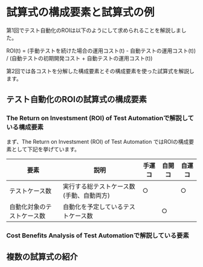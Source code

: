 # 試算式の構成要素と試算式の例

第1回でテスト自動化のROIは以下のようにして求められることを解説しました。

ROI(t) = (手動テストを続けた場合の運用コスト(t) - 自動テストの運用コスト(t)) / (自動テストの初期開発コスト + 自動テストの運用コスト(t))

第2回では各コストを分解した構成要素とその構成要素を使った試算式を解説します。

## テスト自動化のROIの試算式の構成要素

### The Return on Investsment (ROI) of Test Automationで解説している構成要素

まず、The Return on Investsment (ROI) of Test Automation ではROIの構成要素として下記を挙げています。

要素|説明|手運コ|自開コ|自運コ
----|----|------|------|------
テストケース数|実行する総テストケース数(手動、自動両方)|○||○
自動化対象のテストケース数|自動化を予定しているテストケース数||○|

### Cost Benefits Analysis of Test Automationで解説している要素

## 複数の試算式の紹介
